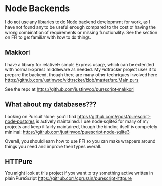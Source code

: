 # Node Backends

I do not use any libraries to do Node backend development for work, as I have not found any to be useful enough compared to the cost of having the wrong combination of requirements or missing functionality. See the section on FFI to get familiar with how to do things.

## Makkori

I have a library for relatively simple Express usage, which can be extended with normal Express middleware as needed. My vidtracker project uses it to prepare the backend, though there are many other techniques involved here <https://github.com/justinwoo/vidtracker/blob/master/src/Main.purs>

See the repo at <https://github.com/justinwoo/purescript-makkori>

## What about my databases???

Looking on Pursuit alone, you'll find <https://github.com/epost/purescript-node-postgres> is actively maintained. I use node-sqlite3 for many of my projects and keep it fairly maintained, though the binding itself is completely minimal: <https://github.com/justinwoo/purescript-node-sqlite3>

Overall, you should learn how to use FFI so you can make wrappers around things you need and improve their types overall.

## HTTPure

You might look at this project if you want to try something active written in plain PureScript https://github.com/cprussin/purescript-httpure
